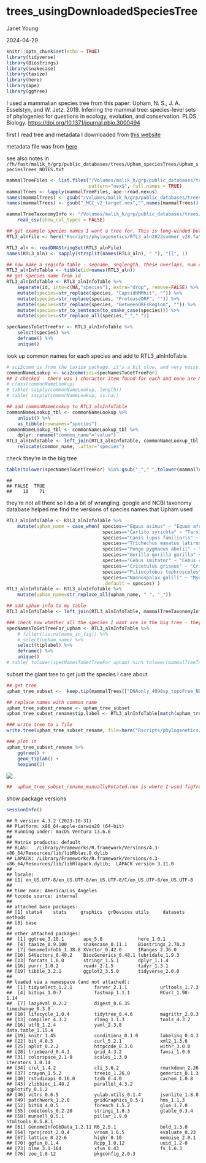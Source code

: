trees_usingDownloadedSpeciesTree
================
Janet Young

2024-04-29

``` r
knitr::opts_chunk$set(echo = TRUE)
library(tidyverse)
library(Biostrings)
library(snakecase)
library(taxize)
library(here)
library(ape)
library(ggtree)
```

I used a mammalian species tree from this paper: Upham, N. S., J. A.
Esselstyn, and W. Jetz. 2019. Inferring the mammal tree: species-level
sets of phylogenies for questions in ecology, evolution, and
conservation. PLOS Biology.
<https://doi.org/10.1371/journal.pbio.3000494>

first I read tree and metadata I downloaded from [this
website](https://data.vertlife.org)

metadata file was from
[here](https://data.vertlife.org/mammaltree/taxonomy_mamPhy_5911species.csv)

see also notes in
`/fh/fast/malik_h/grp/public_databases/trees/Upham_speciesTrees/Upham_speciesTrees_NOTES.txt`

``` r
mammalTreeFiles <- list.files("/Volumes/malik_h/grp/public_databases/trees/Upham_speciesTrees",
                              pattern="nex$", full.names = TRUE)
mammalTrees <- lapply(mammalTreeFiles, ape::read.nexus)
names(mammalTrees) <- gsub("/Volumes/malik_h/grp/public_databases/trees/Upham_speciesTrees/MamPhy_fullPosterior_BDvr_","",mammalTreeFiles)
names(mammalTrees) <- gsub("_MCC_v2_target.nex","",names(mammalTrees))

mammalTreeTaxonomyInfo <- "/Volumes/malik_h/grp/public_databases/trees/Upham_speciesTrees/taxonomy_mamPhy_5911species.csv" %>% 
    read_csv(show_col_types = FALSE)
```

``` r
## get example species names I want a tree for. This is long-winded but it should be a working example:
RTL3_alnFile <- here("Rscripts/phylogenetics/RTL3_aln2022summer_v28.fa")

RTL3_aln <- readDNAStringSet(RTL3_alnFile)
names(RTL3_aln) <- sapply(strsplit(names(RTL3_aln), " "), "[[", 1)

## now make a seqinfo table - seqname, seqlength, these overlaps, num capsid/protease-overlapping stop-free regions
RTL3_alnInfoTable <- tibble(id=names(RTL3_aln))
## get species name from id
RTL3_alnInfoTable <- RTL3_alnInfoTable %>% 
    separate(id, into=c(NA,"species"), extra="drop", remove=FALSE) %>% 
    mutate(species=str_replace(species, "CapsidHMMhit", "")) %>% 
    mutate(species=str_replace(species, "ProteaseORF", "")) %>% 
    mutate(species=str_replace(species, "BetweenORFsRegion", "")) %>% 
    mutate(species=str_to_sentence(to_snake_case(species))) %>% 
    mutate(species=str_replace_all(species,"_"," "))
```

``` r
specNamesToGetTreeFor <- RTL3_alnInfoTable %>% 
    select(species) %>% 
    deframe() %>% 
    unique()
```

look up common names for each species and add to RTL3_alnInfoTable

``` r
# sci2comm is from the taxize package. it's a bit slow, and very noisy.
commonNameLookup <- sci2comm(sci=specNamesToGetTreeFor)
## I checked - there was 1 character item found for each and none are NA
# class(commonNameLookup)
# table( sapply(commonNameLookup, length))
# table( sapply(commonNameLookup, is.na))

## add commonNameLookup to RTL3_alnInfoTable
commonNameLookup_tbl <- commonNameLookup %>% 
    unlist() %>% 
    as_tibble(rownames="species")
commonNameLookup_tbl <- commonNameLookup_tbl %>% 
    dplyr::rename("common_name"="value")
RTL3_alnInfoTable <- left_join(RTL3_alnInfoTable, commonNameLookup_tbl, by="species") %>% 
    relocate(common_name, .after="species")
```

check they’re in the big tree

``` r
table(tolower(specNamesToGetTreeFor) %in% gsub("_"," ",tolower(mammalTreeTaxonomyInfo$Species_Name)))
```

    ## 
    ## FALSE  TRUE 
    ##    10    71

they’re not all there so I do a bit of wrangling. google and NCBI
taxonomy database helped me find the versions of species names that
Upham used

``` r
RTL3_alnInfoTable <- RTL3_alnInfoTable %>% 
    mutate(upham_name = case_when( species=="Equus asinus" ~ "Equus africanus",
                                   species=="Carlito syrichta" ~ "Tarsius syrichta",
                                   species=="Canis lupus familiaris" ~ "Canis lupus",
                                   species=="Trichechus manatus latirostris" ~ "Trichechus manatus",
                                   species=="Pongo pygmaeus abelii" ~ "Pongo abelii",
                                   species=="Gorilla gorilla gorilla" ~ "Gorilla gorilla",
                                   species=="Cebus imitator" ~ "Cebus capucinus",
                                   species=="Cricetulus griseus" ~ "Cricetulus barabensis",
                                   species=="Piliocolobus tephrosceles" ~ "Colobus guereza", ## not the same species, but I just want it appearing as a sister taxon to  ColobusAngolensism which is present
                                   species=="Nannospalax galili" ~ "Myospalax aspalax", ## really not the same, but any spalax will do
                                   .default = species) )
RTL3_alnInfoTable <- RTL3_alnInfoTable %>% 
    mutate(upham_name=str_replace_all(upham_name, " ", "_"))

## add upham info to my table
RTL3_alnInfoTable <- left_join(RTL3_alnInfoTable, mammalTreeTaxonomyInfo, by=c("upham_name"="Species_Name"))
```

``` r
### check now whether all the species I want are in the big tree - they are
specNamesToGetTreeFor_upham <- RTL3_alnInfoTable %>%
    # filter(!is.na(name_in_fig)) %>%
    # select(upham_name) %>%
    select(tiplabel) %>% 
    deframe() %>%
    unique()
# table( tolower(specNamesToGetTreeFor_upham) %in% tolower(mammalTreeTaxonomyInfo$tiplabel ))
```

subset the giant tree to get just the species I care about

``` r
## get tree
upham_tree_subset <-  keep.tip(mammalTrees[["DNAonly_4098sp_topoFree_NDexp"]], specNamesToGetTreeFor_upham)

## replace names with common name
upham_tree_subset_rename <- upham_tree_subset
upham_tree_subset_rename$tip.label <- RTL3_alnInfoTable[match(upham_tree_subset$tip.label, RTL3_alnInfoTable$tiplabel),"common_name"] %>% deframe()

### write tree to a file
write.tree(upham_tree_subset_rename, file=here("Rscripts/phylogenetics/upham_tree_subset_rename.phy"))

### plot it
upham_tree_subset_rename %>% 
    ggtree() +
    geom_tiplab() +
    hexpand(2)
```

![](trees_usingDownloadedSpeciesTree_files/figure-gfm/unnamed-chunk-7-1.png)<!-- -->

``` r
##  upham_tree_subset_rename_manuallyRotated.nex is where I used figTree to rotate that tree to match species order I wanted and reexported
```

show package versions

``` r
sessionInfo()
```

    ## R version 4.3.2 (2023-10-31)
    ## Platform: x86_64-apple-darwin20 (64-bit)
    ## Running under: macOS Ventura 13.6.6
    ## 
    ## Matrix products: default
    ## BLAS:   /Library/Frameworks/R.framework/Versions/4.3-x86_64/Resources/lib/libRblas.0.dylib 
    ## LAPACK: /Library/Frameworks/R.framework/Versions/4.3-x86_64/Resources/lib/libRlapack.dylib;  LAPACK version 3.11.0
    ## 
    ## locale:
    ## [1] en_US.UTF-8/en_US.UTF-8/en_US.UTF-8/C/en_US.UTF-8/en_US.UTF-8
    ## 
    ## time zone: America/Los_Angeles
    ## tzcode source: internal
    ## 
    ## attached base packages:
    ## [1] stats4    stats     graphics  grDevices utils     datasets  methods  
    ## [8] base     
    ## 
    ## other attached packages:
    ##  [1] ggtree_3.10.1       ape_5.8             here_1.0.1         
    ##  [4] taxize_0.9.100      snakecase_0.11.1    Biostrings_2.70.3  
    ##  [7] GenomeInfoDb_1.38.8 XVector_0.42.0      IRanges_2.36.0     
    ## [10] S4Vectors_0.40.2    BiocGenerics_0.48.1 lubridate_1.9.3    
    ## [13] forcats_1.0.0       stringr_1.5.1       dplyr_1.1.4        
    ## [16] purrr_1.0.2         readr_2.1.5         tidyr_1.3.1        
    ## [19] tibble_3.2.1        ggplot2_3.5.0       tidyverse_2.0.0    
    ## 
    ## loaded via a namespace (and not attached):
    ##  [1] tidyselect_1.2.1        farver_2.1.1            urltools_1.7.3         
    ##  [4] bitops_1.0-7            fastmap_1.1.1           RCurl_1.98-1.14        
    ##  [7] lazyeval_0.2.2          digest_0.6.35           timechange_0.3.0       
    ## [10] lifecycle_1.0.4         tidytree_0.4.6          magrittr_2.0.3         
    ## [13] compiler_4.3.2          rlang_1.1.3             tools_4.3.2            
    ## [16] utf8_1.2.4              yaml_2.3.8              data.table_1.15.4      
    ## [19] knitr_1.45              conditionz_0.1.0        labeling_0.4.3         
    ## [22] bit_4.0.5               curl_5.2.1              xml2_1.3.6             
    ## [25] aplot_0.2.2             httpcode_0.3.0          withr_3.0.0            
    ## [28] triebeard_0.4.1         grid_4.3.2              fansi_1.0.6            
    ## [31] colorspace_2.1-0        scales_1.3.0            iterators_1.0.14       
    ## [34] crul_1.4.2              cli_3.6.2               rmarkdown_2.26         
    ## [37] crayon_1.5.2            treeio_1.26.0           generics_0.1.3         
    ## [40] rstudioapi_0.16.0       tzdb_0.4.0              cachem_1.0.8           
    ## [43] zlibbioc_1.48.2         parallel_4.3.2          ggplotify_0.1.2        
    ## [46] vctrs_0.6.5             yulab.utils_0.1.4       jsonlite_1.8.8         
    ## [49] patchwork_1.2.0         gridGraphics_0.5-1      hms_1.1.3              
    ## [52] bit64_4.0.5             foreach_1.5.2           glue_1.7.0             
    ## [55] codetools_0.2-20        stringi_1.8.3           gtable_0.3.4           
    ## [58] munsell_0.5.1           pillar_1.9.0            htmltools_0.5.8.1      
    ## [61] GenomeInfoDbData_1.2.11 R6_2.5.1                bold_1.3.0             
    ## [64] rprojroot_2.0.4         vroom_1.6.5             evaluate_0.23          
    ## [67] lattice_0.22-6          highr_0.10              memoise_2.0.1          
    ## [70] ggfun_0.1.4             Rcpp_1.0.12             uuid_1.2-0             
    ## [73] nlme_3.1-164            xfun_0.43               fs_1.6.3               
    ## [76] zoo_1.8-12              pkgconfig_2.0.3

